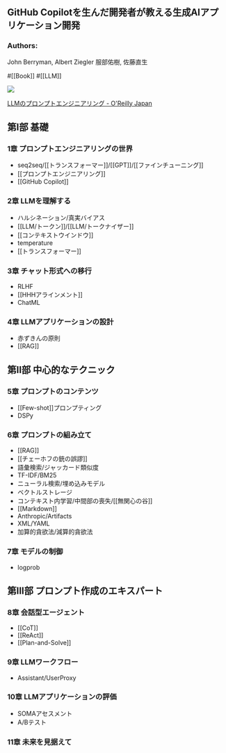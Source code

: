 ## GitHub Copilotを生んだ開発者が教える生成AIアプリケーション開発

### Authors:
John Berryman, Albert Ziegler
服部佑樹, 佐藤直生

#[[Book]] #[[LLM]]

![](https://www.oreilly.co.jp/books/images/picture_large978-4-8144-0113-0.jpeg)

[LLMのプロンプトエンジニアリング - O'Reilly Japan](https://www.oreilly.co.jp/books/9784814401130/)

## 第I部 基礎

### 1章 プロンプトエンジニアリングの世界
- seq2seq/[[トランスフォーマー]]/[[GPT]]/[[ファインチューニング]]
- [[プロンプトエンジニアリング]]
- [[GitHub Copilot]]

### 2章 LLMを理解する
- ハルシネーション/真実バイアス
- [[LLM/トークン]]/[[LLM/トークナイザー]]
- [[コンテキストウインドウ]]
- temperature
- [[トランスフォーマー]]

### 3章 チャット形式への移行
- RLHF
- [[HHHアラインメント]]
- ChatML

### 4章 LLMアプリケーションの設計
- 赤ずきんの原則
- [[RAG]]

## 第II部 中心的なテクニック

### 5章 プロンプトのコンテンツ
- [[Few-shot]]プロンプティング
- DSPy
### 6章 プロンプトの組み立て
- [[RAG]]
- [[チェーホフの銃の誤謬]]
- 語彙検索/ジャッカード類似度
- TF-IDF/BM25
- ニューラル検索/埋め込みモデル
- ベクトルストレージ
- コンテキスト内学習/中間部の喪失/[[無関心の谷]]
- [[Markdown]]
- Anthropic/Artifacts
- XML/YAML
- 加算的貪欲法/減算的貪欲法
### 7章 モデルの制御
- logprob

## 第III部 プロンプト作成のエキスパート

### 8章 会話型エージェント
- [[CoT]]
- [[ReAct]]
- [[Plan-and-Solve]]
### 9章 LLMワークフロー
- Assistant/UserProxy
### 10章 LLMアプリケーションの評価
- SOMAアセスメント
- A/Bテスト
### 11章 未来を見据えて
